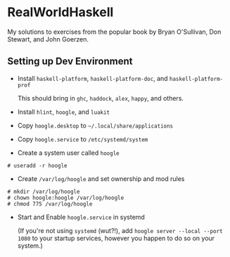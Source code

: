 # RealWorldHaskell

My solutions to exercises from the popular book by Bryan O'Sullivan, Don
Stewart, and John Goerzen.

## Setting up Dev Environment

- Install `haskell-platform`, `haskell-platform-doc`, and
  `haskell-platform-prof`

  This should bring in `ghc`, `haddock`, `alex`, `happy`, and others.

- Install `hlint`, `hoogle`, and `luakit`

- Copy `hoogle.desktop` to `~/.local/share/applications`

- Copy `hoogle.service` to `/etc/systemd/system`

- Create a system user called `hoogle`

```
# useradd -r hoogle
```

- Create `/var/log/hoogle` and set ownership and mod rules

```
# mkdir /var/log/hoogle
# chown hoogle:hoogle /var/log/hoogle
# chmod 775 /var/log/hoogle
```

- Start and Enable `hoogle.service` in systemd

  (If you're not using `systemd` (wut?!),
   add `hoogle server --local --port 1080` to your startup services,
   however you happen to do so on your system.)
